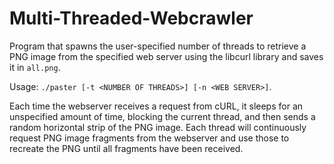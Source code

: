 # Multi-Threaded-Webcrawler

Program that spawns the user-specified number of threads to retrieve a PNG image from the specified web server using the libcurl library and saves it in `all.png`.

Usage: `./paster [-t <NUMBER OF THREADS>] [-n <WEB SERVER>]`.

Each time the webserver receives a request from cURL, it sleeps for an unspecified amount of time, blocking the current thread, and then sends a random horizontal strip of the PNG image. Each thread will continuously request PNG image fragments from the webserver and use those to recreate the PNG until all fragments have been received.
